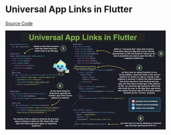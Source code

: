 # Universal App Links in Flutter

[Source Code](universal-app-links-in-flutter.dart)

![](universal-app-links-in-flutter.jpg)
